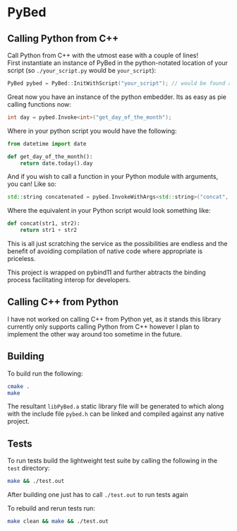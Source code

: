 # PyBed

## Calling Python from C++
Call Python from C++ with the utmost ease with a couple of lines!
<br />
First instantiate an instance of PyBed in the python-notated location of your script (so ```./your_script.py``` would be ```your_script```):
```c++
PyBed pybed = PyBed::InitWithScript("your_script"); // would be found at your_script.py in the working directory
```
Great now you have an instance of the python embedder. Its as easy as pie calling functions now:
```c++
int day = pybed.Invoke<int>("get_day_of_the_month");
```
Where in your python script you would have the following:
```python
from datetime import date

def get_day_of_the_month():
    return date.today().day
```
And if you wish to call a function in your Python module with arguments, you can! Like so:
```c++
std::string concatenated = pybed.InvokeWithArgs<std::string>("concat", str1, str2);
```
Where the equivalent in your Python script would look something like:
```python
def concat(str1, str2):
    return str1 + str2
```

This is all just scratching the service as the possibilities are endless and the benefit of avoiding compilation of native code where appropriate is priceless.

This project is wrapped on pybind11 and further abtracts the binding process facilitating interop for developers.

## Calling C++ from Python
I have not worked on calling C++ from Python yet, as it stands this library currently only supports calling Python from C++ however I plan to implement the other way around too sometime in the future.

## Building
To build run the following:
```bash
cmake .
make
```

The resultant ```libPyBed.a``` static library file will be generated to which along with the include file ```pybed.h``` can be linked and compiled against any native project.

## Tests

To run tests build the lightweight test suite by calling the following in the ```test``` directory:
```bash
make && ./test.out
```

After building one just has to call ```./test.out``` to run tests again

To rebuild and rerun tests run:
```bash
make clean && make && ./test.out
```